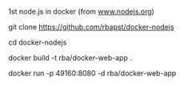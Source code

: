 1st node.js in docker (from www.nodejs.org)

git clone https://github.com/rbapst/docker-nodejs

cd docker-nodejs

docker build -t rba/docker-web-app .

docker run -p 49160:8080 -d rba/docker-web-app
